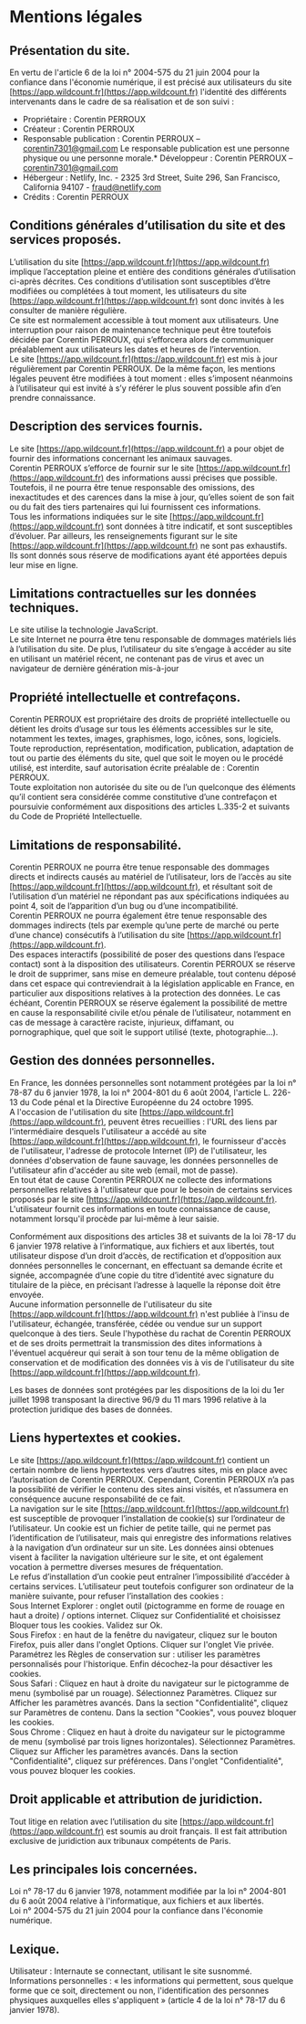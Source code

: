 # Mentions légales

## Présentation du site.

En vertu de l'article 6 de la loi n° 2004-575 du 21 juin 2004 pour la confiance dans l'économie numérique, il est précisé aux utilisateurs du site [https://app.wildcount.fr](https://app.wildcount.fr) l'identité des différents intervenants dans le cadre de sa réalisation et de son suivi :

*   Propriétaire : Corentin PERROUX
*   Créateur : Corentin PERROUX
*   Responsable publication : Corentin PERROUX – [corentin7301@gmail.com](mailto:corentin7301@gmail.com)
Le responsable publication est une personne physique ou une personne morale.*   Développeur : Corentin PERROUX – [corentin7301@gmail.com](mailto:corentin7301@gmail.com)
*   Hébergeur : Netlify, Inc. - 2325 3rd Street, Suite 296, San Francisco, California 94107 - fraud@netlify.com
*   Crédits : Corentin PERROUX

## Conditions générales d’utilisation du site et des services proposés.

L’utilisation du site [https://app.wildcount.fr](https://app.wildcount.fr) implique l’acceptation pleine et entière des conditions générales d’utilisation ci-après décrites. Ces conditions d’utilisation sont susceptibles d’être modifiées ou complétées à tout moment, les utilisateurs du site [https://app.wildcount.fr](https://app.wildcount.fr) sont donc invités à les consulter de manière régulière.  
Ce site est normalement accessible à tout moment aux utilisateurs. Une interruption pour raison de maintenance technique peut être toutefois décidée par Corentin PERROUX, qui s’efforcera alors de communiquer préalablement aux utilisateurs les dates et heures de l’intervention.  
Le site [https://app.wildcount.fr](https://app.wildcount.fr) est mis à jour régulièrement par Corentin PERROUX. De la même façon, les mentions légales peuvent être modifiées à tout moment : elles s’imposent néanmoins à l’utilisateur qui est invité à s’y référer le plus souvent possible afin d’en prendre connaissance.

## Description des services fournis.

Le site [https://app.wildcount.fr](https://app.wildcount.fr) a pour objet de fournir des informations concernant les animaux sauvages.  
Corentin PERROUX s’efforce de fournir sur le site [https://app.wildcount.fr](https://app.wildcount.fr) des informations aussi précises que possible. Toutefois, il ne pourra être tenue responsable des omissions, des inexactitudes et des carences dans la mise à jour, qu’elles soient de son fait ou du fait des tiers partenaires qui lui fournissent ces informations.  
Tous les informations indiquées sur le site [https://app.wildcount.fr](https://app.wildcount.fr) sont données à titre indicatif, et sont susceptibles d’évoluer. Par ailleurs, les renseignements figurant sur le site [https://app.wildcount.fr](https://app.wildcount.fr) ne sont pas exhaustifs. Ils sont donnés sous réserve de modifications ayant été apportées depuis leur mise en ligne.

## Limitations contractuelles sur les données techniques.

Le site utilise la technologie JavaScript.  
Le site Internet ne pourra être tenu responsable de dommages matériels liés à l’utilisation du site. De plus, l’utilisateur du site s’engage à accéder au site en utilisant un matériel récent, ne contenant pas de virus et avec un navigateur de dernière génération mis-à-jour

## Propriété intellectuelle et contrefaçons.

Corentin PERROUX est propriétaire des droits de propriété intellectuelle ou détient les droits d’usage sur tous les éléments accessibles sur le site, notamment les textes, images, graphismes, logo, icônes, sons, logiciels.  
Toute reproduction, représentation, modification, publication, adaptation de tout ou partie des éléments du site, quel que soit le moyen ou le procédé utilisé, est interdite, sauf autorisation écrite préalable de : Corentin PERROUX.  
Toute exploitation non autorisée du site ou de l’un quelconque des éléments qu’il contient sera considérée comme constitutive d’une contrefaçon et poursuivie conformément aux dispositions des articles L.335-2 et suivants du Code de Propriété Intellectuelle.

## Limitations de responsabilité.

Corentin PERROUX ne pourra être tenue responsable des dommages directs et indirects causés au matériel de l’utilisateur, lors de l’accès au site [https://app.wildcount.fr](https://app.wildcount.fr), et résultant soit de l’utilisation d’un matériel ne répondant pas aux spécifications indiquées au point 4, soit de l’apparition d’un bug ou d’une incompatibilité.  
Corentin PERROUX ne pourra également être tenue responsable des dommages indirects (tels par exemple qu’une perte de marché ou perte d’une chance) consécutifs à l’utilisation du site [https://app.wildcount.fr](https://app.wildcount.fr).  
Des espaces interactifs (possibilité de poser des questions dans l’espace contact) sont à la disposition des utilisateurs. Corentin PERROUX se réserve le droit de supprimer, sans mise en demeure préalable, tout contenu déposé dans cet espace qui contreviendrait à la législation applicable en France, en particulier aux dispositions relatives à la protection des données. Le cas échéant, Corentin PERROUX se réserve également la possibilité de mettre en cause la responsabilité civile et/ou pénale de l’utilisateur, notamment en cas de message à caractère raciste, injurieux, diffamant, ou pornographique, quel que soit le support utilisé (texte, photographie…).

## Gestion des données personnelles.

En France, les données personnelles sont notamment protégées par la loi n° 78-87 du 6 janvier 1978, la loi n° 2004-801 du 6 août 2004, l'article L. 226-13 du Code pénal et la Directive Européenne du 24 octobre 1995.  
A l'occasion de l'utilisation du site [https://app.wildcount.fr](https://app.wildcount.fr), peuvent êtres recueillies : l'URL des liens par l'intermédiaire desquels l'utilisateur a accédé au site [https://app.wildcount.fr](https://app.wildcount.fr), le fournisseur d'accès de l'utilisateur, l'adresse de protocole Internet (IP) de l'utilisateur, les données d'observation de faune sauvage, les données personnelles de l'utilisateur afin d'accéder au site web (email, mot de passe).  
En tout état de cause Corentin PERROUX ne collecte des informations personnelles relatives à l'utilisateur que pour le besoin de certains services proposés par le site [https://app.wildcount.fr](https://app.wildcount.fr). L'utilisateur fournit ces informations en toute connaissance de cause, notamment lorsqu'il procède par lui-même à leur saisie.
<!-- Il est alors précisé à l'utilisateur du site [https://app.wildcount.fr](https://app.wildcount.fr) l’obligation ou non de fournir ces informations.   -->
Conformément aux dispositions des articles 38 et suivants de la loi 78-17 du 6 janvier 1978 relative à l’informatique, aux fichiers et aux libertés, tout utilisateur dispose d’un droit d’accès, de rectification et d’opposition aux données personnelles le concernant, en effectuant sa demande écrite et signée, accompagnée d’une copie du titre d’identité avec signature du titulaire de la pièce, en précisant l’adresse à laquelle la réponse doit être envoyée.  
Aucune information personnelle de l'utilisateur du site [https://app.wildcount.fr](https://app.wildcount.fr) n'est publiée à l'insu de l'utilisateur, échangée, transférée, cédée ou vendue sur un support quelconque à des tiers. Seule l'hypothèse du rachat de Corentin PERROUX et de ses droits permettrait la transmission des dites informations à l'éventuel acquéreur qui serait à son tour tenu de la même obligation de conservation et de modification des données vis à vis de l'utilisateur du site [https://app.wildcount.fr](https://app.wildcount.fr).  
<!-- Le site n'est pas déclaré à la CNIL car il ne recueille pas d'informations personnelles.   -->
Les bases de données sont protégées par les dispositions de la loi du 1er juillet 1998 transposant la directive 96/9 du 11 mars 1996 relative à la protection juridique des bases de données.

## Liens hypertextes et cookies.

Le site [https://app.wildcount.fr](https://app.wildcount.fr) contient un certain nombre de liens hypertextes vers d’autres sites, mis en place avec l’autorisation de Corentin PERROUX. Cependant, Corentin PERROUX n’a pas la possibilité de vérifier le contenu des sites ainsi visités, et n’assumera en conséquence aucune responsabilité de ce fait.  
La navigation sur le site [https://app.wildcount.fr](https://app.wildcount.fr) est susceptible de provoquer l’installation de cookie(s) sur l’ordinateur de l’utilisateur. Un cookie est un fichier de petite taille, qui ne permet pas l’identification de l’utilisateur, mais qui enregistre des informations relatives à la navigation d’un ordinateur sur un site. Les données ainsi obtenues visent à faciliter la navigation ultérieure sur le site, et ont également vocation à permettre diverses mesures de fréquentation.  
Le refus d’installation d’un cookie peut entraîner l’impossibilité d’accéder à certains services. L’utilisateur peut toutefois configurer son ordinateur de la manière suivante, pour refuser l’installation des cookies :  
Sous Internet Explorer : onglet outil (pictogramme en forme de rouage en haut a droite) / options internet. Cliquez sur Confidentialité et choisissez Bloquer tous les cookies. Validez sur Ok.  
Sous Firefox : en haut de la fenêtre du navigateur, cliquez sur le bouton Firefox, puis aller dans l'onglet Options. Cliquer sur l'onglet Vie privée. Paramétrez les Règles de conservation sur : utiliser les paramètres personnalisés pour l'historique. Enfin décochez-la pour désactiver les cookies.  
Sous Safari : Cliquez en haut à droite du navigateur sur le pictogramme de menu (symbolisé par un rouage). Sélectionnez Paramètres. Cliquez sur Afficher les paramètres avancés. Dans la section "Confidentialité", cliquez sur Paramètres de contenu. Dans la section "Cookies", vous pouvez bloquer les cookies.  
Sous Chrome : Cliquez en haut à droite du navigateur sur le pictogramme de menu (symbolisé par trois lignes horizontales). Sélectionnez Paramètres. Cliquez sur Afficher les paramètres avancés. Dans la section "Confidentialité", cliquez sur préférences. Dans l'onglet "Confidentialité", vous pouvez bloquer les cookies.

## Droit applicable et attribution de juridiction.

Tout litige en relation avec l’utilisation du site [https://app.wildcount.fr](https://app.wildcount.fr) est soumis au droit français. Il est fait attribution exclusive de juridiction aux tribunaux compétents de Paris.

## Les principales lois concernées.

Loi n° 78-17 du 6 janvier 1978, notamment modifiée par la loi n° 2004-801 du 6 août 2004 relative à l'informatique, aux fichiers et aux libertés.  
Loi n° 2004-575 du 21 juin 2004 pour la confiance dans l'économie numérique.

## Lexique.

Utilisateur : Internaute se connectant, utilisant le site susnommé.  
Informations personnelles : « les informations qui permettent, sous quelque forme que ce soit, directement ou non, l'identification des personnes physiques auxquelles elles s'appliquent » (article 4 de la loi n° 78-17 du 6 janvier 1978).